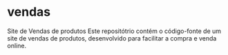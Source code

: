 # vendas

Site de Vendas de produtos
Este repositótrio contém o código-fonte de um site de vendas de produtos, desenvolvido para facilitar a compra e venda online.
